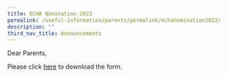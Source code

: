 ```yaml
---
title: ECHA Nomination 2023
permalink: /useful-information/parents/permalink/echanomination2023/
description: ""
third_nav_title: Announcements
---
```

Dear Parents,

Please click [here](/files/nomination%20form_2023_4july2023.pdf) to download the form.